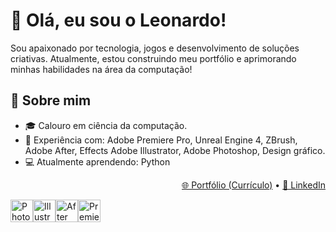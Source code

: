 
# 👋 Olá, eu sou o Leonardo!

Sou apaixonado por tecnologia, jogos e desenvolvimento de soluções criativas. Atualmente, estou construindo meu portfólio e aprimorando minhas habilidades na área da computação!

## 🧾 Sobre mim
- 🎓 Calouro em ciência da computação.
- 💼 Experiência com: Adobe Premiere Pro, Unreal Engine 4, ZBrush, Adobe After, Effects Adobe Illustrator, Adobe Photoshop, Design gráfico.
- 💻 Atualmente aprendendo: Python

<p align="right">
  <a href="https://docs.google.com/document/d/1Yd6BiTCaUfEjuKDp2HXVzcvRHgQD5Vvx3Qv5jp17dfU/edit?usp=sharing">🌐 Portfólio (Currículo)</a> • 
  <a href="https://www.linkedin.com/in/leonardo-cespedes-paes-huard-7026a435b/">💼 LinkedIn</a>
</p>

<p align="left">
<a href="https://www.adobe.com/uk/products/photoshop.html" target="_blank" rel="noreferrer"><img src="https://raw.githubusercontent.com/danielcranney/readme-generator/main/public/icons/skills/photoshop-colored.svg" width="36" height="36" alt="Photoshop" /></a><a href="https://www.adobe.com/uk/products/illustrator.html" target="_blank" rel="noreferrer"><img src="https://raw.githubusercontent.com/danielcranney/readme-generator/main/public/icons/skills/illustrator-colored.svg" width="36" height="36" alt="Illustrator" /></a><a href="https://www.adobe.com/uk/products/aftereffects.html" target="_blank" rel="noreferrer"><img src="https://raw.githubusercontent.com/danielcranney/readme-generator/main/public/icons/skills/aftereffects-colored.svg" width="36" height="36" alt="After Effects" /></a><a href="https://www.adobe.com/uk/products/premiere.html" target="_blank" rel="noreferrer"><img src="https://raw.githubusercontent.com/danielcranney/readme-generator/main/public/icons/skills/premierepro-colored.svg" width="36" height="36" alt="Premiere Pro" /></a>
</p>
